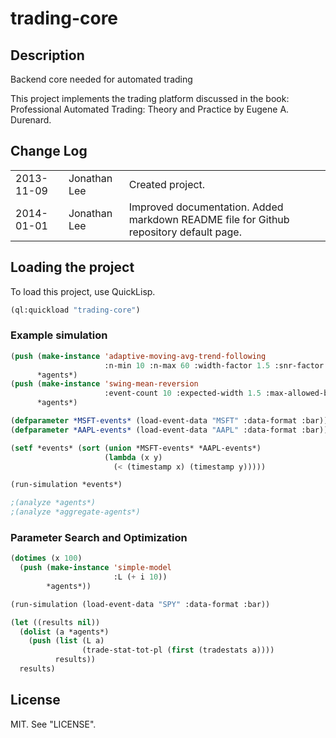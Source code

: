 trading-core
============

Description
-----------
Backend core needed for automated trading

This project implements the trading platform discussed in the book:
Professional Automated Trading: Theory and Practice by Eugene A. Durenard.

Change Log
----------
<table>
<tr><td>2013-11-09</td><td>Jonathan Lee</td><td>Created project.</td></tr>
<tr><td>2014-01-01</td><td>Jonathan Lee</td><td>Improved documentation. Added markdown README file for Github repository
default page.</td></tr>
</table>

Loading the project
-------------------
To load this project, use QuickLisp.

```lisp
(ql:quickload "trading-core")
```

### Example simulation

```lisp
(push (make-instance 'adaptive-moving-avg-trend-following
                     :n-min 10 :n-max 60 :width-factor 1.5 :snr-factor 0.2)
      *agents*)
(push (make-instance 'swing-mean-reversion
                     :event-count 10 :expected-width 1.5 :max-allowed-breakout 0.11)
      *agents*)

(defparameter *MSFT-events* (load-event-data "MSFT" :data-format :bar))
(defparameter *AAPL-events* (load-event-data "AAPL" :data-format :bar))

(setf *events* (sort (union *MSFT-events* *AAPL-events*)
                     (lambda (x y)
                       (< (timestamp x) (timestamp y)))))

(run-simulation *events*)

;(analyze *agents*)
;(analyze *aggregate-agents*)
```

### Parameter Search and Optimization

```lisp
(dotimes (x 100)
  (push (make-instance 'simple-model
                       :L (+ i 10))
        *agents*))

(run-simulation (load-event-data "SPY" :data-format :bar))

(let ((results nil))
  (dolist (a *agents*)
    (push (list (L a)
                (trade-stat-tot-pl (first (tradestats a))))
          results))
  results)
```

License
-------
MIT. See "LICENSE".

